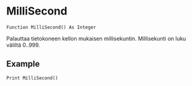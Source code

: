 <!--time-->
MilliSecond
====

```eppabasic
Function MilliSecond() As Integer
```

Palauttaa tietokoneen kellon mukaisen millisekuntin.
Millisekunti on luku väliltä 0..999.

Example
---------
```eppabasic
Print MilliSecond()
```
